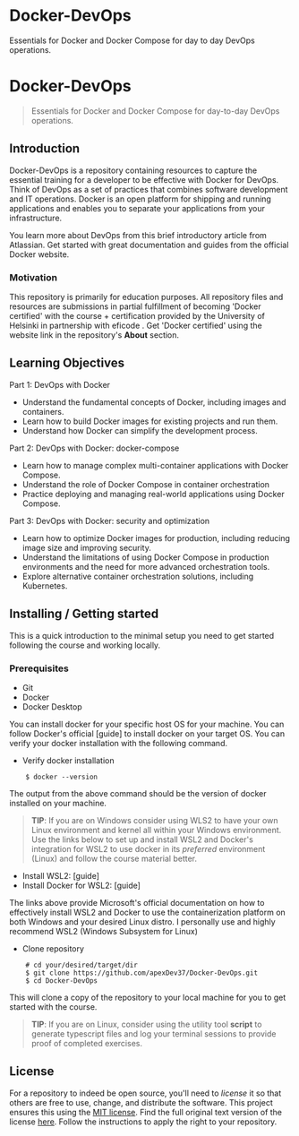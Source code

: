 # Docker-DevOps
Essentials for Docker and Docker Compose for day to day DevOps operations.
# Docker-DevOps
> Essentials for Docker and Docker Compose for day-to-day DevOps operations.

## Introduction
Docker-DevOps is a repository containing resources to capture the essential training for a developer to be effective with Docker for DevOps. Think of DevOps as a set of practices that combines software development and IT operations. Docker is an open platform for shipping and running applications and enables you to separate your applications from your infrastructure.

You learn more about DevOps from this brief introductory article from Atlassian.
Get started with great documentation and guides from the official Docker website.

### Motivation
This repository is primarily for education purposes. All repository files and resources are submissions in partial fulfillment of becoming 'Docker certified' with the course + certification provided by the University of Helsinki in partnership with eficode . Get 'Docker certified' using the website link in the repository's **About** section.

## Learning Objectives
Part 1: DevOps with Docker
- Understand the fundamental concepts of Docker, including images and containers.
- Learn how to build Docker images for existing projects and run them.
- Understand how Docker can simplify the development process.

Part 2: DevOps with Docker: docker-compose
- Learn how to manage complex multi-container applications with Docker Compose.
- Understand the role of Docker Compose in container orchestration
- Practice deploying and managing real-world applications using Docker Compose.

Part 3: DevOps with Docker: security and optimization
- Learn how to optimize Docker images for production, including reducing image size and improving security.
- Understand the limitations of using Docker Compose in production environments and the need for more advanced orchestration tools.
- Explore alternative container orchestration solutions, including Kubernetes.

## Installing / Getting started
This is a quick introduction to the minimal setup you need to get started following the course and working locally. 

### Prerequisites
- Git
- Docker
- Docker Desktop

You can install docker for your specific host OS for your machine. You can follow Docker's official [guide] to install docker on your target OS. You can verify your docker installation with the following command.

- Verify docker installation
``` shell
    $ docker --version
```

The output from the above command should be the version of docker installed on your machine.

> **TIP**: If you are on Windows consider using WLS2 to have your own Linux environment and kernel all within your Windows environment. Use the links below to set up and install WSL2 and Docker's integration for WSL2 to use docker in its _preferred_ environment (Linux) and follow the course material better.

- Install WSL2: [guide]
- Install Docker for WSL2: [guide]

The links above provide Microsoft's official documentation on how to effectively install WSL2 and Docker to use the containerization platform on both Windows and your desired Linux distro. I personally use and highly recommend WSL2 (Windows Subsystem for Linux) 

- Clone repository
``` shell
    # cd your/desired/target/dir
    $ git clone https://github.com/apexDev37/Docker-DevOps.git
    $ cd Docker-DevOps
```

This will clone a copy of the repository to your local machine for you to get started with the course.
> **TIP**: If you are on Linux, consider using the utility tool **script** to generate typescript files and log your terminal sessions to provide proof of completed exercises.


## License
For a repository to indeed be open source, you'll need to _license_ it so that others are free to use, change, and distribute the software. This project ensures this using the [MIT license](https://en.wikipedia.org/wiki/MIT_License). Find the full original text version of the license [here](https://choosealicense.com/licenses/mit/#). Follow the instructions to apply the right to your repository.
